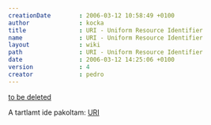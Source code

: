 ```yaml
---
creationDate        : 2006-03-12 10:58:49 +0100 
author              : kocka 
title               : URI - Uniform Resource Identifier 
name                : URI - Uniform Resource Identifier 
layout              : wiki 
path                : URI - Uniform Resource Identifier 
date                : 2006-03-12 14:25:06 +0100 
version             : 4 
creator             : pedro 
---
```

[to be deleted](to%20be%20deleted.html)

A tartlamt ide pakoltam: [URI](URI.html)
